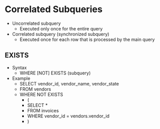# Correlated Subqueries
- Uncorrelated subquery
	- Executed only once for the entire query
- Correlated subquery (synchronized subquery)
	- Executed once for each row that is processed by the main query

## EXISTS
- Syntax
	- WHERE [NOT] EXISTS (subquery)
- Example
	- SELECT vendor_id, vendor_name, vendor_state
	- FROM vendors
	- WHERE NOT EXISTS
		- (
		- SELECT *
		- FROM invoices
		- WHERE vendor_id = vendors.vendor_id
		- )
